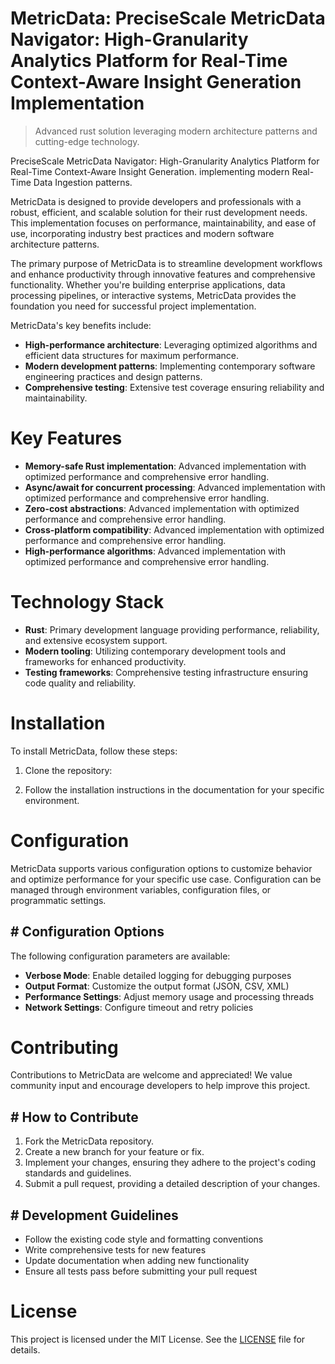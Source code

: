 <!-- fallback_MetricData_20250806040113_20155 -->

# MetricData: PreciseScale MetricData Navigator: High-Granularity Analytics Platform for Real-Time Context-Aware Insight Generation Implementation
> Advanced rust solution leveraging modern architecture patterns and cutting-edge technology.

PreciseScale MetricData Navigator: High-Granularity Analytics Platform for Real-Time Context-Aware Insight Generation. implementing modern Real-Time Data Ingestion patterns.

MetricData is designed to provide developers and professionals with a robust, efficient, and scalable solution for their rust development needs. This implementation focuses on performance, maintainability, and ease of use, incorporating industry best practices and modern software architecture patterns.

The primary purpose of MetricData is to streamline development workflows and enhance productivity through innovative features and comprehensive functionality. Whether you're building enterprise applications, data processing pipelines, or interactive systems, MetricData provides the foundation you need for successful project implementation.

MetricData's key benefits include:

* **High-performance architecture**: Leveraging optimized algorithms and efficient data structures for maximum performance.
* **Modern development patterns**: Implementing contemporary software engineering practices and design patterns.
* **Comprehensive testing**: Extensive test coverage ensuring reliability and maintainability.

# Key Features

* **Memory-safe Rust implementation**: Advanced implementation with optimized performance and comprehensive error handling.
* **Async/await for concurrent processing**: Advanced implementation with optimized performance and comprehensive error handling.
* **Zero-cost abstractions**: Advanced implementation with optimized performance and comprehensive error handling.
* **Cross-platform compatibility**: Advanced implementation with optimized performance and comprehensive error handling.
* **High-performance algorithms**: Advanced implementation with optimized performance and comprehensive error handling.

# Technology Stack

* **Rust**: Primary development language providing performance, reliability, and extensive ecosystem support.
* **Modern tooling**: Utilizing contemporary development tools and frameworks for enhanced productivity.
* **Testing frameworks**: Comprehensive testing infrastructure ensuring code quality and reliability.

# Installation

To install MetricData, follow these steps:

1. Clone the repository:


2. Follow the installation instructions in the documentation for your specific environment.

# Configuration

MetricData supports various configuration options to customize behavior and optimize performance for your specific use case. Configuration can be managed through environment variables, configuration files, or programmatic settings.

## # Configuration Options

The following configuration parameters are available:

* **Verbose Mode**: Enable detailed logging for debugging purposes
* **Output Format**: Customize the output format (JSON, CSV, XML)
* **Performance Settings**: Adjust memory usage and processing threads
* **Network Settings**: Configure timeout and retry policies

# Contributing

Contributions to MetricData are welcome and appreciated! We value community input and encourage developers to help improve this project.

## # How to Contribute

1. Fork the MetricData repository.
2. Create a new branch for your feature or fix.
3. Implement your changes, ensuring they adhere to the project's coding standards and guidelines.
4. Submit a pull request, providing a detailed description of your changes.

## # Development Guidelines

* Follow the existing code style and formatting conventions
* Write comprehensive tests for new features
* Update documentation when adding new functionality
* Ensure all tests pass before submitting your pull request

# License

This project is licensed under the MIT License. See the [LICENSE](https://github.com/QOZU/MetricData/blob/main/LICENSE) file for details.
